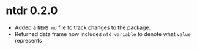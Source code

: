 # ntdr 0.2.0

* Added a `NEWS.md` file to track changes to the package.
* Returned data frame now includes `ntd_variable` to denote what `value` represents
